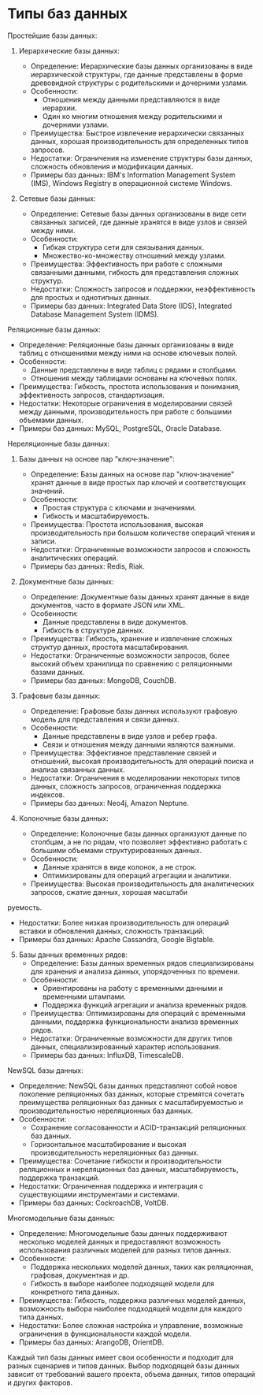 # Типы баз данных
Простейшие базы данных:
1. Иерархические базы данных:
   - Определение: Иерархические базы данных организованы в виде иерархической структуры, где данные представлены в форме древовидной структуры с родительскими и дочерними узлами.
   - Особенности:
     - Отношения между данными представляются в виде иерархии.
     - Один ко многим отношения между родительскими и дочерними узлами.
   - Преимущества: Быстрое извлечение иерархически связанных данных, хорошая производительность для определенных типов запросов.
   - Недостатки: Ограничения на изменение структуры базы данных, сложность обновления и модификации данных.
   - Примеры баз данных: IBM's Information Management System (IMS), Windows Registry в операционной системе Windows.

2. Сетевые базы данных:
   - Определение: Сетевые базы данных организованы в виде сети связанных записей, где данные хранятся в виде узлов и связей между ними.
   - Особенности:
     - Гибкая структура сети для связывания данных.
     - Множество-ко-множеству отношений между узлами.
   - Преимущества: Эффективность при работе с сложными связанными данными, гибкость для представления сложных структур.
   - Недостатки: Сложность запросов и поддержки, неэффективность для простых и однотипных данных.
   - Примеры баз данных: Integrated Data Store (IDS), Integrated Database Management System (IDMS).

Реляционные базы данных:
- Определение: Реляционные базы данных организованы в виде таблиц с отношениями между ними на основе ключевых полей.
- Особенности:
  - Данные представлены в виде таблиц с рядами и столбцами.
  - Отношения между таблицами основаны на ключевых полях.
- Преимущества: Гибкость, простота использования и понимания, эффективность запросов, стандартизация.
- Недостатки: Некоторые ограничения в моделировании связей между данными, производительность при работе с большими объемами данных.
- Примеры баз данных: MySQL, PostgreSQL, Oracle Database.

Нереляционные базы данных:
1. Базы данных на основе пар "ключ‑значение":
   - Определение: Базы данных на основе пар "ключ‑значение" хранят данные в виде простых пар ключей и соответствующих значений.
   - Особенности:
     - Простая структура с ключами и значениями.
     - Гибкость и масштабируемость.
   - Преимущества: Простота использования, высокая производительность при большом количестве операций чтения и записи.
   - Недостатки: Ограниченные возможности запросов и сложность аналитических операций.
   - Примеры баз данных: Redis, Riak.

2. Документные базы данных:
   - Определение: Документные базы данных хранят данные в виде документов, часто в формате JSON или XML.
   - Особенности:
     - Данные представлены в виде документов.
     - Гибкость в структуре данных.
   - Преимущества: Гибкость, хранение и извлечение сложных структур данных, простота масштабирования.
   - Недостатки: Ограниченные возможности запросов, более высокий объем хранилища по сравнению с реляционными базами данных.
   - Примеры баз данных: MongoDB, CouchDB.

3. Графовые базы данных:
   - Определение: Графовые базы данных используют графовую модель для представления и связи данных.
   - Особенности:
     - Данные представлены в виде узлов и ребер графа.
     - Связи и отношения между данными являются важными.
   - Преимущества: Эффективное представление связей и отношений, высокая производительность для операций поиска и анализа связанных данных.
   - Недостатки: Ограничения в моделировании некоторых типов данных, сложность запросов, ограниченная поддержка индексов.
   - Примеры баз данных: Neo4j, Amazon Neptune.

4. Колоночные базы данных:
   - Определение: Колоночные базы данных организуют данные по столбцам, а не по рядам, что позволяет эффективно работать с большими объемами структурированных данных.
   - Особенности:
     - Данные хранятся в виде колонок, а не строк.
     - Оптимизированы для операций агрегации и аналитики.
   - Преимущества: Высокая производительность для аналитических запросов, сжатие данных, хорошая масштаби

руемость.
   - Недостатки: Более низкая производительность для операций вставки и обновления данных, сложность транзакций.
   - Примеры баз данных: Apache Cassandra, Google Bigtable.

5. Базы данных временных рядов:
   - Определение: Базы данных временных рядов специализированы для хранения и анализа данных, упорядоченных по времени.
   - Особенности:
     - Ориентированы на работу с временными данными и временными штампами.
     - Поддержка функций агрегации и анализа временных рядов.
   - Преимущества: Оптимизированы для операций с временными данными, поддержка функциональности анализа временных рядов.
   - Недостатки: Ограниченные возможности для других типов данных, специализированный характер использования.
   - Примеры баз данных: InfluxDB, TimescaleDB.

NewSQL базы данных:
- Определение: NewSQL базы данных представляют собой новое поколение реляционных баз данных, которые стремятся сочетать преимущества реляционных баз данных с масштабируемостью и производительностью нереляционных баз данных.
- Особенности:
  - Сохранение согласованности и ACID-транзакций реляционных баз данных.
  - Горизонтальное масштабирование и высокая производительность нереляционных баз данных.
- Преимущества: Сочетание гибкости и производительности реляционных и нереляционных баз данных, масштабируемость, поддержка транзакций.
- Недостатки: Ограниченная поддержка и интеграция с существующими инструментами и системами.
- Примеры баз данных: CockroachDB, VoltDB.

Многомодельные базы данных:
- Определение: Многомодельные базы данных поддерживают несколько моделей данных и предоставляют возможность использования различных моделей для разных типов данных.
- Особенности:
  - Поддержка нескольких моделей данных, таких как реляционная, графовая, документная и др.
  - Гибкость в выборе наиболее подходящей модели для конкретного типа данных.
- Преимущества: Гибкость, поддержка различных моделей данных, возможность выбора наиболее подходящей модели для каждого типа данных.
- Недостатки: Более сложная настройка и управление, возможные ограничения в функциональности каждой модели.
- Примеры баз данных: ArangoDB, OrientDB.

Каждый тип базы данных имеет свои особенности и подходит для разных сценариев и типов данных. Выбор подходящей базы данных зависит от требований вашего проекта, объема данных, типов операций и других факторов.